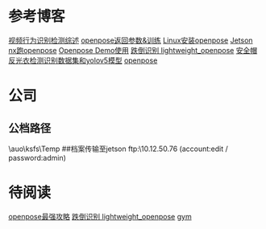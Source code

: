# 参考博客
[视频行为识别检测综述](https://blog.csdn.net/xiaoxiaowenqiang/article/details/80752849?ops_request_misc=%257B%2522request%255Fid%2522%253A%2522162683442816780264059615%2522%252C%2522scm%2522%253A%252220140713.130102334.pc%255Fblog.%2522%257D&request_id=162683442816780264059615&biz_id=0&utm_medium=distribute.pc_search_result.none-task-blog-2~blog~first_rank_v2~rank_v29-13-80752849.pc_v2_rank_blog_default&utm_term=dtw+%E5%8A%A8%E4%BD%9C%E5%8C%B9%E9%85%8D&spm=1018.2226.3001.4450)
[openpose返回参数&训练](https://zhuanlan.zhihu.com/p/115438416?utm_source=qq)
[Linux安装openpose](https://blog.csdn.net/linhai1028/article/details/79452977)
[Jetson nx跑openpose](https://blog.csdn.net/weixin_43289424/article/details/112568093)
[Openpose Demo使用](https://blog.csdn.net/hk121/article/details/83865066)
[跌倒识别 lightweight_openpose](https://blog.csdn.net/qq_41334243/article/details/108171406)
[安全帽反光衣检测识别数据集和yolov5模型](https://blog.csdn.net/LEILEI18A/article/details/108694753)
[openpose](https://blog.csdn.net/weixin_42770591/article/details/81869688)

# 公司
## 公档路径
\\auo\ksfs\Temp
##档案传输至jetson
ftp:\\10.12.50.76 (account:edit / password:admin)


# 待阅读
[openpose最强攻略](https://blog.csdn.net/dxlmorning/article/details/80762869)
[跌倒识别 lightweight_openpose](https://blog.csdn.net/qq_41334243/article/details/108171406)
[gym](https://github.com/Shaun-Fernandes/AI-Gym-Trainer)

